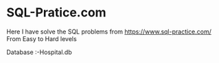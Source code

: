 # SQL-Pratice.com
Here I have solve the SQL problems from https://www.sql-practice.com/ 
From Easy to Hard levels

Database :-Hospital.db
